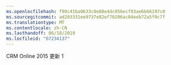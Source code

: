 ```yaml
---
ms.openlocfilehash: f90c41ba0633c0e88e4dc056ecf03ae6b66197c0
ms.sourcegitcommit: ad203331ee9737e82ef70206ac04eeb72a5f9c7f
ms.translationtype: MT
ms.contentlocale: zh-CN
ms.lasthandoff: 06/18/2019
ms.locfileid: "67234137"
---
```

CRM Online 2015 更新 1